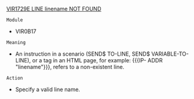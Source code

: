 [VIR1729E LINE linename NOT FOUND](https://virtel.readthedocs.io/en/latest/manuals/virtel/Virtel459MG/messages.html?highlight=VIR1729E#VIR1729E)

`Module`
- 	VIR0B17

`Meaning`
- An instruction in a scenario (SEND$ TO-LINE, SEND$ VARIABLE-TO-LINE), or a tag in an HTML page, for example: {{{IP- ADDR "linename"}}}, refers to a non-existent line.

`Action`
- Specify a valid line name.
